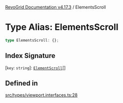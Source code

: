[RevoGrid Documentation v4.17.3](README.md) / ElementsScroll

# Type Alias: ElementsScroll

```ts
type ElementsScroll: {};
```

## Index Signature

 \[`key`: `string`\]: [`ElementScroll`](Interface.ElementScroll.md)[]

## Defined in

[src/types/viewport.interfaces.ts:28](https://github.com/revolist/revogrid/blob/3aa06b5b2b2375c31a2a8275a0aefcbc04de60c5/src/types/viewport.interfaces.ts#L28)
